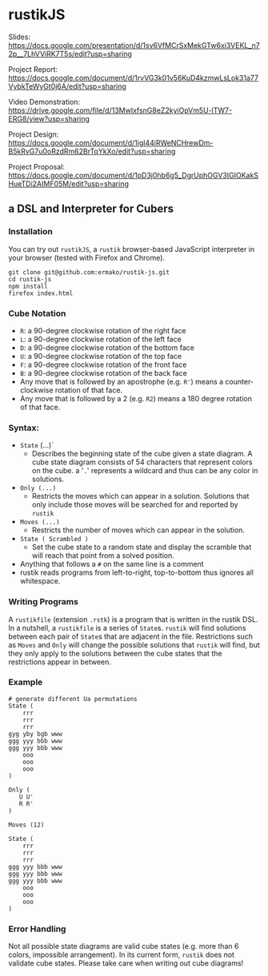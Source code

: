 # rustikJS
Slides: https://docs.google.com/presentation/d/1sv6VfMCrSxMekGTw6xi3VEKL_n72p__7LhVViRK7T5s/edit?usp=sharing

Project Report: https://docs.google.com/document/d/1rvVG3k01v56KuD4kzmwLsLok31a77VybkTeWyGt0j6A/edit?usp=sharing

Video Demonstration: https://drive.google.com/file/d/13MwIxfsnG8eZ2kyiOpVm5U-lTW7-ERG8/view?usp=sharing

Project Design: https://docs.google.com/document/d/1igl44iRWeNCHrewDm-B5kRvG7u0oRzdRm62BrTqYkXo/edit?usp=sharing

Project Proposal: https://docs.google.com/document/d/1pD3j0hb6g5_DgrUphOGV3IGIOKakSHueTDi2AIMF05M/edit?usp=sharing

## a DSL and Interpreter for Cubers

### Installation
You can try out `rustikJS`, a `rustik` browser-based JavaScript interpreter in your browser (tested with Firefox and Chrome).
```
git clone git@github.com:ermako/rustik-js.git
cd rustik-js
npm install
firefox index.html
```

### Cube Notation
- `R`: a 90-degree clockwise rotation of the right face
- `L`: a 90-degree clockwise rotation of the left face
- `D`: a 90-degree clockwise rotation of the bottom face
- `U`: a 90-degree clockwise rotation of the top face
- `F`: a 90-degree clockwise rotation of the front face
- `B`: a 90-degree clockwise rotation of the back face
- Any move that is followed by an apostrophe (e.g. `R'`) means a counter-clockwise rotation of that face.
- Any move that is followed by a 2 (e.g. `R2`) means a 180 degree rotation of that face.

### Syntax:
- `State` (...)`
   - Describes the beginning state of the cube given a state diagram. A cube state
    diagram consists of 54 characters that represent colors on the cube. a '`.`' 
    represents a wildcard and thus can be any color in solutions.
- `Only (...)`
   - Restricts the moves which can appear in a solution. Solutions that only include
     those moves will be searched for and reported by `rustik`
- `Moves (...)`
   - Restricts the number of moves which can appear in the solution.
- `State ( Scrambled )`
   - Set the cube state to a random state and display the scramble that will reach that point from a solved position.
- Anything that follows a `#` on the same line is a comment
- rustik reads programs from left-to-right, top-to-bottom thus ignores all whitespace.

### Writing Programs 
A `rustikfile` (extension `.rstk`) is a program that is written in the rustik DSL.
In a nutshell, a `rustikfile` is a series of `State`s. `rustik` will find solutions between
each pair of `State`s that are adjacent in the file. Restrictions such as `Moves` and `Only`
will change the possible solutions that `rustik` will find, but they only apply to the solutions
between the cube states that the restrictions appear in between.

### Example

```
# generate different Ua permutations
State (
    rrr
    rrr
    rrr
gyg yby bgb www
ggg yyy bbb www
ggg yyy bbb www
    ooo
    ooo
    ooo
)

Only (
   U U'
   R R'
)

Moves (12)

State (
    rrr
    rrr
    rrr
ggg yyy bbb www
ggg yyy bbb www
ggg yyy bbb www
    ooo
    ooo
    ooo
)
```

### Error Handling
Not all possible state diagrams are valid cube states (e.g. more than 6 colors, impossible arrangement). In its current form, `rustik` does not validate cube states. Please take care when writing out cube diagrams!
